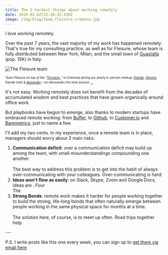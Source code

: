 ```yaml
---
title: The 3 hardest things about working remotely
date: 2018-02-02T22:26:33.938Z
image: /img/blog/team_fleisure_cremona.jpg
---
```

I love working remotely.  

<!--more-->

Over the past 7 years, the vast majority of my work has happened remotely. That's true for my consulting practice, as well as for Fleisure, whose team is fully distributed between New York, Milan, and the small town of [Guastalla](https://en.wikipedia.org/wiki/Guastalla) (pop. 15K) in Italy.  

![The Fleisure team](/img/blog/team_fleisure_cremona.jpg)

<sub><sup>_Team Fleisure on top of the "_[_Torrazzo_](https://en.wikipedia.org/wiki/Torrazzo_of_Cremona)_" in Cremona during our yearly in-person meetup: _[_Davide_](https://it.linkedin.com/in/davidepisauri/en)_, _[_Simone_](https://tellini.info/)_, Davide (me) & _[_Alexander_](https://ackushiw.com/)_ –  no Alessandro this time around.</sup></sub> _

It's not easy. Working remotely does not benefit from the decades of accumulated wisdom and best practices that have grown organically around office work. 

But playbooks have begun to emerge, also thanks to modern startups have embraced remote working: from [Buffer](https://open.buffer.com/no-office/), to [Github](https://resources.github.com/webcasts/GitHub-communicating-with-remote-teams/), to [Customer.io](https://customer.io/blog/Lessons-from-becoming-a-remote-team.html) and [Baremetrics](https://baremetrics.com/blog/building-remote-team), just to name a few.  

I'll add my two cents. In my experience, once a remote team is in place, managers should worry about 3 main risks: 

1. **Communication deficit**: over a communication deficit may build up among the team, with small misunderstandings compounding one another. \
   \
   The best way to address this problem is to get into the habit of always over-communicating with your colleagues. Over-communicating is hard: 
2. **Ideas won't flow as easily**: on Slack, Skype, Zoom and Google Docs, ideas are . Four
   \
   The 
3. **Strong Bonds**: remote work makes it harder for people working together to build the strong, life-long bonds that often naturally emerge between people working in the same physical space for months at a time.\
   \
   The solution here, of course, is to meet up often. Road trips together  help. 

\---

P.S. I write posts like this one every week, you can sign up to [get them via email here](http://fleisure.us6.list-manage2.com/subscribe?u=1b57ff432660d827a9445f307&id=db415544cc)
